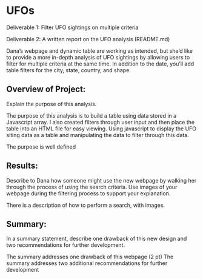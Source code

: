 # UFOs

Deliverable 1: Filter UFO sightings on multiple criteria

Deliverable 2: A written report on the UFO analysis (README.md)

Dana’s webpage and dynamic table are working as intended, but she’d like to provide a more in-depth analysis of UFO sightings by allowing users to filter for multiple criteria at the same time. In addition to the date, you’ll add table filters for the city, state, country, and shape.

## Overview of Project:
Explain the purpose of this analysis.

The purpose of this analysis is to build a table using data stored in a Javascript array. I also created filters through user input and then place the table into an HTML file for easy viewing. 
Using javascript to display the UFO siting data as a table and manipulating the data to filter through this data. 

The purpose is well defined

## Results:
Describe to Dana how someone might use the new webpage by walking her through the process of using the search criteria. Use images of your webpage during the filtering process to support your explanation.

There is a description of how to perform a search, with images.

## Summary:
In a summary statement, describe one drawback of this new design and two recommendations for further development.

The summary addresses one drawback of this webpage (2 pt)
The summary addresses two additional recommendations for further development 
